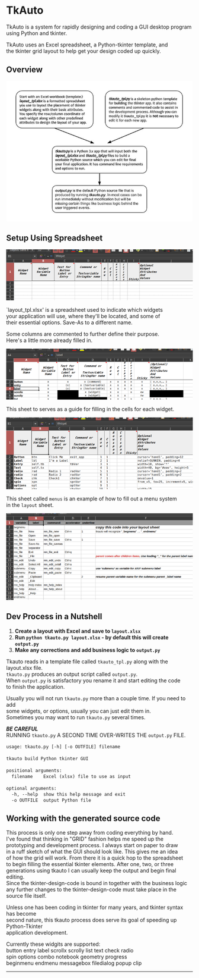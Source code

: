 # TkAuto

TkAuto is a system for rapidly designing and coding a GUI desktop
program using Python and tkinter.  

TkAuto uses an Excel spreadsheet, a Python-tkinter template, and  
the tkinter grid layout to help get your design coded up quickly.


## Overview

![overview](images/tkauto.jpg)
 

## Setup Using Spreadsheet

![Spreadsheet](images/layout1.png)

`layout_tpl.xlsx' is a spreadsheet used to indicate which widgets  
your application will use, where they'll be located, and some of  
their essential options. Save-As to a different name.

Some columns are commented to further define their purpose.  
Here's a little more already filled in.  

![Spreadsheet](images/layout2.png)

This sheet to serves as a guide for filling in the cells for each widget.

![Spreadsheet](images/layout3.png)

This sheet called `menus` is an example of how to fill out a menu system  
in the `layout` sheet.

![Spreadsheet](images/layout4.png)

## Dev Process in a Nutshell
1. **Create a layout with Excel and save to `layout.xlsx`**  
2. **Run `python tkauto.py layout.xlsx` - by default this will create `output.py`**  
3. **Make any corrections and add business logic to `output.py`**

Tkauto reads in a template file called `tkauto_tpl.py` along with the layout.xlsx file.  
`tkauto.py` produces an output script called `output.py`.  
When `output.py` is satisfactory you rename it and start editing the code  
to finish the application.  

Usually you will not run `tkauto.py` more than a couple time. If you need to add  
some widgets, or options, usually you can just edit them in.  
Sometimes you may want to run `tkauto.py` several times.  

**_BE CAREFUL_**  
  RUNNING `tkauto.py` A SECOND TIME OVER-WRITES THE `output.py` FILE.  

```
usage: tkauto.py [-h] [-o OUTFILE] filename

tkauto build Python tkinter GUI

positional arguments:
  filename    Excel (xlsx) file to use as input

optional arguments:
  -h, --help  show this help message and exit
  -o OUTFILE  output Python file

```

## Working with the generated source code

This process is only one step away from coding everything by hand.  
I've found that thinking in "GRID" fashion helps me speed up the  
prototyping and development process. I always start on paper to draw  
in a ruff sketch of what the GUI should look like. This gives me an idea  
of how the grid will work. From there it is a quick hop to the spreadsheet  
to begin filling the essential tkinter elements. After one, two, or three  
generations using tkauto I can usually keep the output and begin final editing.  
Since the tkinter-design-code is bound in together with the business logic  
any further changes to the tkinter-design-code must take place in the source file itself.

Unless one has been coding in tkinter for many years, and tkinter syntax has become  
second nature, this tkauto process does serve its goal of speeding up Python-Tkinter  
application development.  

Currently these widgits are supported:  
button
entry
label
scrollx
scrolly
list
text
check
radio  
spin
options
combo
notebook
geometry
progress  
beginmenu endmenu
messagebox
filedialog
popup
clip


---
